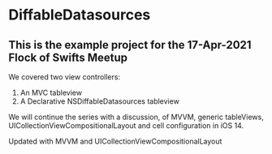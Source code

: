 # DiffableDatasources

## This is the example project for the 17-Apr-2021 Flock of Swifts Meetup

We covered two view controllers:

1. An MVC tableview
2. A Declarative NSDiffableDatasources tableview

We will continue the series with a discussion, of MVVM, generic tableViews, UICollectionViewCompositionalLayout and cell configuration in iOS 14.

Updated with MVVM and UICollectionViewCompositionalLayout

